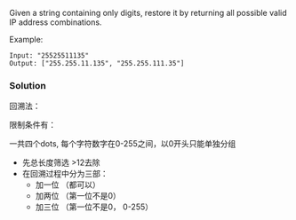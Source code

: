 Given a string containing only digits, restore it by returning all possible valid IP address combinations.

Example:

```
Input: "25525511135"
Output: ["255.255.11.135", "255.255.111.35"]
```

### Solution

回溯法：

限制条件有：

一共四个dots, 每个字符数字在0-255之间，以0开头只能单独分组

- 先总长度筛选 >12去除
- 在回溯过程中分为三部：
  - 加一位 （都可以）
  - 加两位 （第一位不是0）
  - 加三位 （第一位不是0， 0-255）